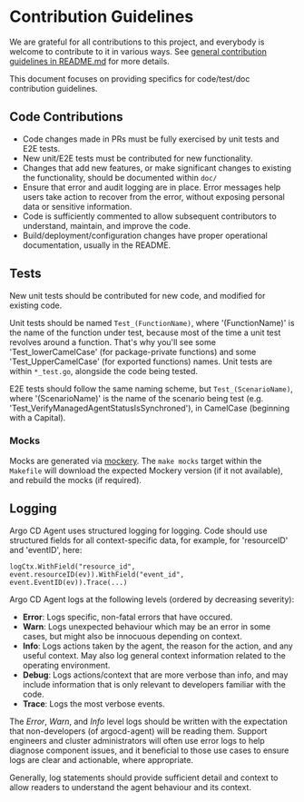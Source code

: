 # Contribution Guidelines

We are grateful for all contributions to this project, and everybody is welcome to contribute to it in various ways. See [general contribution guidelines in README.md](https://github.com/argoproj-labs/argocd-agent/blob/main/README.md#contributing) for more details.

This document focuses on providing specifics for code/test/doc contribution guidelines.

## Code Contributions
- Code changes made in PRs must be fully exercised by unit tests and E2E tests. 
- New unit/E2E tests must be contributed for new functionality.
- Changes that add new features, or make significant changes to existing the functionality, should be documented within `doc/`
- Ensure that error and audit logging are in place. Error messages help users take action to recover from the error, without exposing personal data or sensitive information.
- Code is sufficiently commented to allow subsequent contributors to understand, maintain, and improve the code.
- Build/deployment/configuration changes have proper operational documentation, usually in the README.


## Tests

New unit tests should be contributed for new code, and modified for existing code. 

Unit tests should be named `Test_(FunctionName)`, where '(FunctionName)' is the name of the function under test, because most of the time a unit test revolves around a function. That's why you'll see some 'Test_lowerCamelCase' (for package-private functions) and some 'Test_UpperCamelCase' (for exported functions) names. Unit tests are within `*_test.go`, alongside the code being tested.

E2E tests should follow the same naming scheme, but `Test_(ScenarioName)`, where '(ScenarioName)' is the name of the scenario being test (e.g. 'Test_VerifyManagedAgentStatusIsSynchroned'), in CamelCase (beginning with a Capital). 

### Mocks

Mocks are generated via [mockery](https://github.com/vektra/mockery). The `make mocks` target within the `Makefile` will download the expected Mockery version (if it not available), and rebuild the mocks (if required).

## Logging

Argo CD Agent uses structured logging for logging. Code should use structured fields for all context-specific data, for example, for 'resourceID' and 'eventID', here:
```
logCtx.WithField("resource_id", event.resourceID(ev)).WithField("event_id", event.EventID(ev)).Trace(...)
```

Argo CD Agent logs at the following levels (ordered by decreasing severity):
- **Error**: Logs specific, non-fatal errors that have occured.
- **Warn**: Logs unexpected behaviour which may be an error in some cases, but might also be innocuous depending on context.
- **Info**: Logs actions taken by the agent, the reason for the action, and any useful context. May also log general context information related to the operating environment.
- **Debug**: Logs actions/context that are more verbose than info, and may include information that is only relevant to developers familiar with the code.
- **Trace**: Logs the most verbose events.

The *Error*, *Warn*, and *Info* level logs should be written with the expectation that non-developers (of argocd-agent) will be reading them. Support engineers and cluster administrators will often use error logs to help diagnose component issues, and it beneficial to those use cases to ensure logs are clear and actionable, where appropriate.

Generally, log statements should provide sufficient detail and context to allow readers to understand the agent behaviour and its context.
